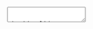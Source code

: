 <section data-markdown>  
    <textarea data-template>  

## Slide 1  

Yo Yo Yo!  
---  
## Slide 2  
Hi!  
---  
    </textarea>  
</section>  